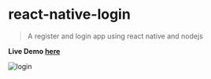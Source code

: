# react-native-login
> A register and login app using react native and nodejs

**Live Demo [here](https://nadavshaar.github.io/react-native-login/)**

![login](https://user-images.githubusercontent.com/8030614/95029968-c1c93100-06b4-11eb-9db7-08207f487c04.gif)
